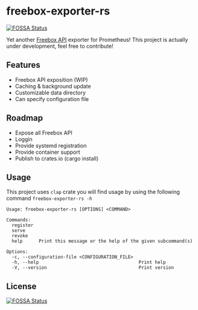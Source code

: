 # freebox-exporter-rs
[![FOSSA Status](https://app.fossa.com/api/projects/git%2Bgithub.com%2Fshackerd%2Ffreebox-exporter-rs.svg?type=shield)](https://app.fossa.com/projects/git%2Bgithub.com%2Fshackerd%2Ffreebox-exporter-rs?ref=badge_shield)


Yet another [Freebox API](https://dev.freebox.fr/sdk/os/) exporter for Prometheus! This project is actually under development, feel free to contribute!

## Features

* Freebox API exposition (WIP)
* Caching & background update
* Customizable data directory
* Can specify configuration file

## Roadmap

* Expose all Freebox API
* Loggin
* Provide systemd registration
* Provide container support
* Publish to crates.io (cargo install)

## Usage

This project uses `clap` crate you will find usage by using the following command `freebox-exporter-rs -h`

``` text
Usage: freebox-exporter-rs [OPTIONS] <COMMAND>

Commands:
  register
  serve
  revoke
  help      Print this message or the help of the given subcommand(s)

Options:
  -c, --configuration-file <CONFIGURATION_FILE>
  -h, --help                                     Print help
  -V, --version                                  Print version
```


## License
[![FOSSA Status](https://app.fossa.com/api/projects/git%2Bgithub.com%2Fshackerd%2Ffreebox-exporter-rs.svg?type=large)](https://app.fossa.com/projects/git%2Bgithub.com%2Fshackerd%2Ffreebox-exporter-rs?ref=badge_large)
